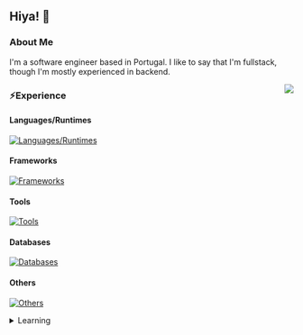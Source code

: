 ## Hiya! 👋

### About Me
I'm a software engineer based in Portugal. I like to say that I'm fullstack, though I'm mostly experienced in backend.

<a>
  <img src="https://lanyard-profile-readme.vercel.app/api/1026483526163517542?hideTimestamp=true&hideDiscrim=true&idleMessage=Just%20chillin'..." align="right" />
</a>

### ⚡️Experience

#### Languages/Runtimes

[![Languages/Runtimes](https://skillicons.dev/icons?i=js,nodejs,ts,cpp,html,md,cs,graphql)](https://skillicons.dev)

#### Frameworks
[![Frameworks](https://skillicons.dev/icons?i=react,nextjs,vue,astro,svelte,tailwindcss,express,apollo)](https://skillicons.dev)

#### Tools
[![Tools](https://skillicons.dev/icons?i=vscode,idea,bash,vim,docker,git,github,githubactions)](https://skillicons.dev)

#### Databases
[![Databases](https://skillicons.dev/icons?i=prisma)](https://skillicons.dev)

#### Others
[![Others](https://skillicons.dev/icons?i=cloudflare,aws,vercel,linux,docker)](https://skillicons.dev)

<details>

<summary>Learning</summary>

[![Learning](https://skillicons.dev/icons?i=jest,nuxtjs,rust,swift,go,ruby)](https://skillicons.dev)

</details>
